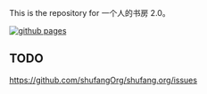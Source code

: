 This is the repository for 一个人的书房 2.0。

[![github pages](https://github.com/shufangOrg/shufang.org/actions/workflows/gh-pages.yml/badge.svg)](https://github.com/shufangOrg/shufang.org/actions/workflows/gh-pages.yml)

## TODO
https://github.com/shufangOrg/shufang.org/issues

